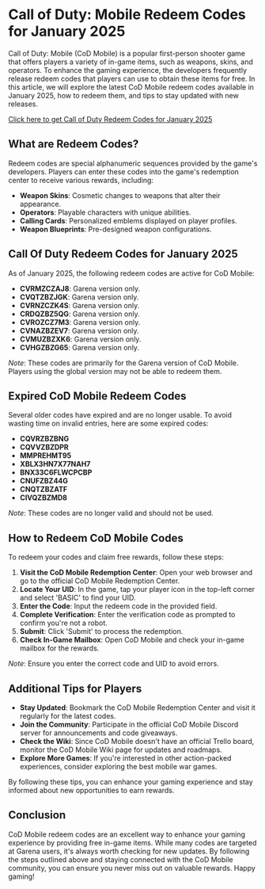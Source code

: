 # Call of Duty: Mobile Redeem Codes for January 2025

Call of Duty: Mobile (CoD Mobile) is a popular first-person shooter game that offers players a variety of in-game items, such as weapons, skins, and operators. To enhance the gaming experience, the developers frequently release redeem codes that players can use to obtain these items for free. In this article, we will explore the latest CoD Mobile redeem codes available in January 2025, how to redeem them, and tips to stay updated with new releases.

[Click here to get Call of Duty Redeem Codes for January 2025](https://gamesredeemcodes.com/call-of-duty-redeem-codes-for-20-january-2025/)

## What are Redeem Codes?

Redeem codes are special alphanumeric sequences provided by the game's developers. Players can enter these codes into the game's redemption center to receive various rewards, including:

- **Weapon Skins**: Cosmetic changes to weapons that alter their appearance.
- **Operators**: Playable characters with unique abilities.
- **Calling Cards**: Personalized emblems displayed on player profiles.
- **Weapon Blueprints**: Pre-designed weapon configurations.

## Call Of Duty Redeem Codes for January 2025

As of January 2025, the following redeem codes are active for CoD Mobile:

- **CVRMZCZAJ8**: Garena version only.
- **CVQTZBZJGK**: Garena version only.
- **CVRNZCZK4S**: Garena version only.
- **CRDQZBZ5QG**: Garena version only.
- **CVROZCZ7M3**: Garena version only.
- **CVNAZBZEV7**: Garena version only.
- **CVMUZBZXK6**: Garena version only.
- **CVHGZBZG65**: Garena version only.

*Note*: These codes are primarily for the Garena version of CoD Mobile. Players using the global version may not be able to redeem them.

## Expired CoD Mobile Redeem Codes

Several older codes have expired and are no longer usable. To avoid wasting time on invalid entries, here are some expired codes:

- **CQVRZBZBNG**
- **CQVVZBZDPR**
- **MMPREHMT95**
- **XBLX3HN7X77NAH7**
- **BNX33C6FLWCPCBP**
- **CNUFZBZ44G**
- **CNQTZBZATF**
- **CIVQZBZMD8**

*Note*: These codes are no longer valid and should not be used.

## How to Redeem CoD Mobile Codes

To redeem your codes and claim free rewards, follow these steps:

1. **Visit the CoD Mobile Redemption Center**: Open your web browser and go to the official CoD Mobile Redemption Center.
2. **Locate Your UID**: In the game, tap your player icon in the top-left corner and select 'BASIC' to find your UID.
3. **Enter the Code**: Input the redeem code in the provided field.
4. **Complete Verification**: Enter the verification code as prompted to confirm you're not a robot.
5. **Submit**: Click 'Submit' to process the redemption.
6. **Check In-Game Mailbox**: Open CoD Mobile and check your in-game mailbox for the rewards.

*Note*: Ensure you enter the correct code and UID to avoid errors.

## Additional Tips for Players

- **Stay Updated**: Bookmark the CoD Mobile Redemption Center and visit it regularly for the latest codes.
- **Join the Community**: Participate in the official CoD Mobile Discord server for announcements and code giveaways.
- **Check the Wiki**: Since CoD Mobile doesn't have an official Trello board, monitor the CoD Mobile Wiki page for updates and roadmaps.
- **Explore More Games**: If you're interested in other action-packed experiences, consider exploring the best mobile war games.

By following these tips, you can enhance your gaming experience and stay informed about new opportunities to earn rewards.

## Conclusion

CoD Mobile redeem codes are an excellent way to enhance your gaming experience by providing free in-game items. While many codes are targeted at Garena users, it's always worth checking for new updates. By following the steps outlined above and staying connected with the CoD Mobile community, you can ensure you never miss out on valuable rewards. Happy gaming!
